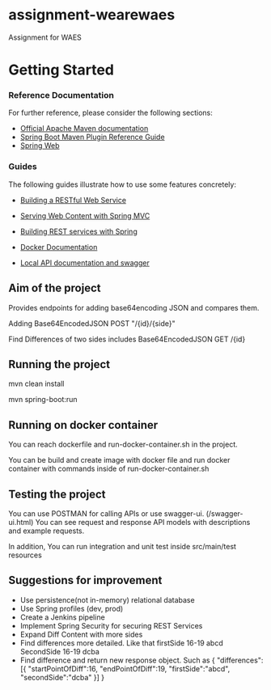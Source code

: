 # assignment-wearewaes
Assignment for WAES


# Getting Started

### Reference Documentation
For further reference, please consider the following sections:

* [Official Apache Maven documentation](https://maven.apache.org/guides/index.html)
* [Spring Boot Maven Plugin Reference Guide](https://docs.spring.io/spring-boot/docs/2.2.4.RELEASE/maven-plugin/)
* [Spring Web](https://docs.spring.io/spring-boot/docs/2.2.4.RELEASE/reference/htmlsingle/#boot-features-developing-web-applications)

### Guides
The following guides illustrate how to use some features concretely:

* [Building a RESTful Web Service](https://spring.io/guides/gs/rest-service/)
* [Serving Web Content with Spring MVC](https://spring.io/guides/gs/serving-web-content/)
* [Building REST services with Spring](https://spring.io/guides/tutorials/bookmarks/)
* [Docker Documentation](https://docs.docker.com/get-started/)

* [Local API documentation and swagger](http://localhost:8080/swagger-ui.html)

## Aim of the project

Provides endpoints for adding base64encoding JSON and compares them.

Adding Base64EncodedJSON
POST "/{id}/{side}"

Find Differences of two sides includes Base64EncodedJSON
GET /{id}

## Running the project

mvn clean install

mvn spring-boot:run

## Running on docker container

You can reach dockerfile and run-docker-container.sh in the project.

You can be build and create image with docker file and run docker container with commands inside of run-docker-container.sh


## Testing the project

You can use POSTMAN for calling APIs or use swagger-ui. (/swagger-ui.html)
You can see request and response API models with descriptions and example requests.


In addition, You can run integration and unit test inside src/main/test resources 


## Suggestions for improvement

- Use persistence(not in-memory) relational database
- Use Spring profiles (dev, prod)
- Create a Jenkins pipeline
- Implement Spring Security for securing REST Services
- Expand Diff Content with more sides
- Find differences more detailed. Like that
firstSide  16-19 abcd
SecondSide 16-19 dcba
- Find difference and return new response object. Such as
{
"differences":[{
"startPointOfDiff":16,
"endPointOfDiff":19,
"firstSide":"abcd",
"secondSide":"dcba"
}]
}


